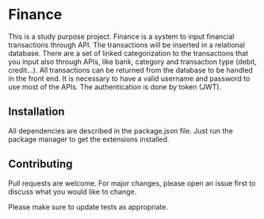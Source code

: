 # Finance

This is a study purpose project.
Finance is a system to input financial transactions through API. The transactions will be inserted in a relational database.
There are a set of linked categorization to the transactions that you input also through APIs, like bank, category and transaction type (debit, credit...).
All transactions can be returned from the database to be handled in the front end.
It is necessary to have a valid username and password to use most of the APIs. The authentication is done by token (JWT).

## Installation

All dependencies are described in the package.json file.
Just run the package manager to get the extensions installed.

## Contributing

Pull requests are welcome. For major changes, please open an issue first
to discuss what you would like to change.

Please make sure to update tests as appropriate.
